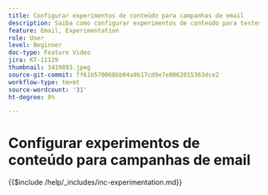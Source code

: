 ```yaml
---
title: Configurar experimentos de conteúdo para campanhas de email
description: Saiba como configurar experimentos de conteúdo para testes A/B e explorar o conteúdo de email que melhor direciona seus objetivos de negócios.
feature: Email, Experimentation
role: User
level: Beginner
doc-type: Feature Video
jira: KT-11129
thumbnail: 3419893.jpeg
source-git-commit: ff61b570060bb04a9b17cd9e7e0062015363dce2
workflow-type: tm+mt
source-wordcount: '31'
ht-degree: 0%

---
```



# Configurar experimentos de conteúdo para campanhas de email

{{$include /help/_includes/inc-experimentation.md}}
